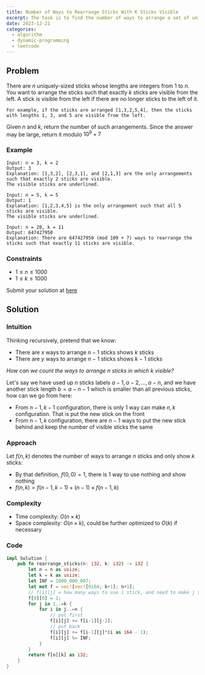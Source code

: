 ```yaml
---
title: Number of Ways to Rearrange Sticks With K Sticks Visible
excerpt: The task is to find the number of ways to arrange a set of uniquely-sized sticks so that exactly k sticks are visible from the left
date: 2023-12-21
categories:
  - algorithm
  - dynamic-programming
  - leetcode
---
```


## Problem

There are $n$ uniquely-sized sticks whose lengths are integers from $1$ to $n$. You want to arrange the sticks such that exactly $k$ sticks are visible from the left. A stick is visible from the left if there are no longer sticks to the left of it.

    For example, if the sticks are arranged [1,3,2,5,4], then the sticks with lengths 1, 3, and 5 are visible from the left.

Given $n$ and $k$, return the number of such arrangements. Since the answer may be large, return it modulo $10^9 + 7$

### Example

```
Input: n = 3, k = 2
Output: 3
Explanation: [1,3,2], [2,3,1], and [2,1,3] are the only arrangements such that exactly 2 sticks are visible.
The visible sticks are underlined.
```

```
Input: n = 5, k = 5
Output: 1
Explanation: [1,2,3,4,5] is the only arrangement such that all 5 sticks are visible.
The visible sticks are underlined.
```

```
Input: n = 20, k = 11
Output: 647427950
Explanation: There are 647427950 (mod 109 + 7) ways to rearrange the sticks such that exactly 11 sticks are visible.
```

### Constraints

- $1 \leq n \leq 1000$
- $1 \leq k \leq 1000$

Submit your solution at [here](https://leetcode.com/problems/number-of-ways-to-rearrange-sticks-with-k-sticks-visible/)

## Solution

### Intuition

Thinking recursively, pretend that we know:

- There are $x$ ways to arrange $n-1$ sticks shows $k$ sticks
- There are $y$ ways to arrange $n-1$ sticks shows $k-1$ sticks

_How can we count the ways to arrange $n$ sticks in which $k$ visible?_

Let's say we have used up $n$ sticks labels $a-1,a-2,...,a-n$, and we have another stick length $b = a-n-1$ which is smaller than all previous sticks, how can we go from here:

- From $n-1,k-1$ configuration, there is only 1 way can make $n,k$ configuration. That is put the new stick on the front
- From $n-1,k$ configuration, there are $n-1$ ways to put the new stick behind and keep the number of visible sticks the same

### Approach

Let $f(n,k)$ denotes the number of ways to arrange $n$ sticks and only show $k$ sticks:

- By that definition, $f(0,0) = 1$, there is 1 way to use nothing and show nothing
- $f(n,k) = f(n-1,k-1) + (n-1) \times f(n-1,k)$

### Complexity

- Time complexity: $O(n\times k)$
- Space complexity: $O(n\times k)$, could be further optimized to $O(k)$ if necessary

### Code

```rust
impl Solution {
    pub fn rearrange_sticks(n: i32, k: i32) -> i32 {
        let n = n as usize;
        let k = k as usize;
        let INF = 1000_000_007;
        let mut f = vec![vec![0i64; k+1]; n+1];
        // f[i][j] = how many ways to use i stick, and need to make j stick visible
        f[0][0] = 1;
        for j in 1..=k {
            for i in j..=n {
                // put first
                f[i][j] += f[i-1][j-1];
                // put back
                f[i][j] += f[i-1][j]*(i as i64 - 1);
                f[i][j] %= INF;
            }
        }
        return f[n][k] as i32;
    }
}
```
